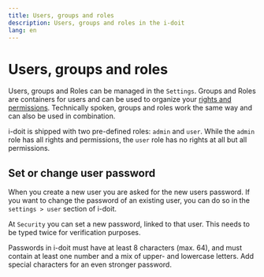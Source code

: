 ```yaml
---
title: Users, groups and roles
description: Users, groups and roles in the i-doit
lang: en
---
```


# Users, groups and roles

Users, groups and Roles can be managed in the `Settings`. Groups and Roles are containers for users and can be used to organize your [rights and permissions](rights-and-permissions.md). Technically spoken, groups and roles work the same way and can also be used in combination.

i-doit is shipped with two pre-defined roles: `admin` and `user`. While the `admin` role has all rights and permissions, the `user` role has no rights at all but all permissions.

## Set or change user password

When you create a new user you are asked for the new users password. If you want to change the password of an existing user, you can do so in the `settings > user` section of i-doit.

At `Security` you can set a new password, linked to that user. This needs to be typed twice for verification purposes. 

Passwords in i-doit must have at least 8 characters (max. 64), and must contain at least one number and a mix of upper- and lowercase letters. Add special characters for an even stronger password.
